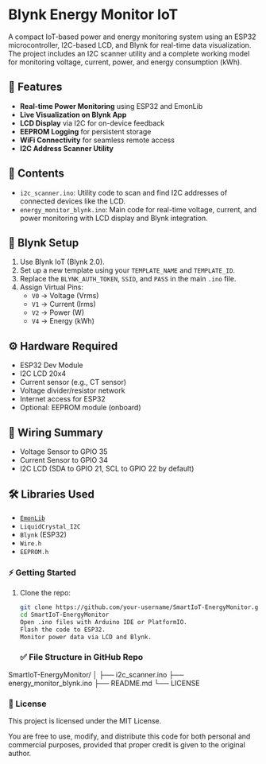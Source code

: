 # Blynk Energy Monitor IoT

A compact IoT-based power and energy monitoring system using an ESP32 microcontroller, I2C-based LCD, and Blynk for real-time data visualization. The project includes an I2C scanner utility and a complete working model for monitoring voltage, current, power, and energy consumption (kWh).

## 🔧 Features

- **Real-time Power Monitoring** using ESP32 and EmonLib
- **Live Visualization on Blynk App**
- **LCD Display** via I2C for on-device feedback
- **EEPROM Logging** for persistent storage
- **WiFi Connectivity** for seamless remote access
- **I2C Address Scanner Utility**

## 📁 Contents

- `i2c_scanner.ino`: Utility code to scan and find I2C addresses of connected devices like the LCD.
- `energy_monitor_blynk.ino`: Main code for real-time voltage, current, and power monitoring with LCD display and Blynk integration.

## 📲 Blynk Setup

1. Use Blynk IoT (Blynk 2.0).
2. Set up a new template using your `TEMPLATE_NAME` and `TEMPLATE_ID`.
3. Replace the `BLYNK_AUTH_TOKEN`, `SSID`, and `PASS` in the main `.ino` file.
4. Assign Virtual Pins:
   - `V0` → Voltage (Vrms)
   - `V1` → Current (Irms)
   - `V2` → Power (W)
   - `V4` → Energy (kWh)

## ⚙️ Hardware Required

- ESP32 Dev Module
- I2C LCD 20x4
- Current sensor (e.g., CT sensor)
- Voltage divider/resistor network
- Internet access for ESP32
- Optional: EEPROM module (onboard)

## 🔌 Wiring Summary

- Voltage Sensor to GPIO 35  
- Current Sensor to GPIO 34  
- I2C LCD (SDA to GPIO 21, SCL to GPIO 22 by default)

## 🛠 Libraries Used

- [`EmonLib`](https://github.com/openenergymonitor/EmonLib)
- `LiquidCrystal_I2C`
- `Blynk` (ESP32)
- `Wire.h`
- `EEPROM.h`


### ⚡ Getting Started

1. Clone the repo:
   ```bash
   git clone https://github.com/your-username/SmartIoT-EnergyMonitor.git
   cd SmartIoT-EnergyMonitor
   Open .ino files with Arduino IDE or PlatformIO.
   Flash the code to ESP32.
   Monitor power data via LCD and Blynk.

   ```

   ### ✅ File Structure in GitHub Repo

SmartIoT-EnergyMonitor/
│
├── i2c_scanner.ino
├── energy_monitor_blynk.ino
├── README.md
└── LICENSE


### 📜 License
This project is licensed under the MIT License.

You are free to use, modify, and distribute this code for both personal and commercial purposes, provided that proper credit is given to the original author.



